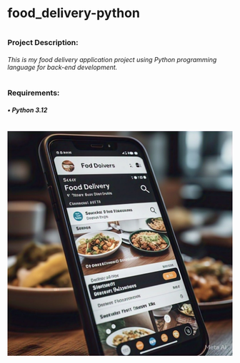 # food_delivery-python
#
### Project Description:
###### This is my food delivery application project using Python programming language for back-end development.
#
### Requirements:
##### • Python 3.12
#
![alt text](food_delivery.jpg)
